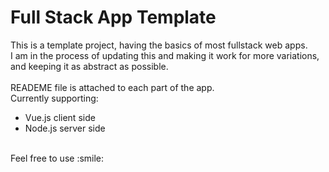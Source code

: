 # Full Stack App Template

This is a template project, having the basics of most fullstack web apps.<br />
I am in the process of updating this and making it work for more variations, and keeping it as abstract as possible.
<br />
<br />
READEME file is attached to each part of the app.
<br />
Currently supporting:

<ul>
<li>Vue.js client side</li>
<li>Node.js server side</li>
</ul>
<br />
Feel free to use :smile:
